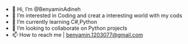 - 👋 Hi, I’m @BenyaminAdineh
- 👀 I’m interested in Coding and creat a interesting world with my cods
- 🌱 I’m currently learning C#,Python
- 💞️ I’m looking to collaborate on Python projects
- 📫 How to reach me | benyamin.1203077@gmail.com

<!---
BenyaminAdineh/BenyaminAdineh is a ✨ special ✨ repository because its `README.md` (this file) appears on your GitHub profile.
You can click the Preview link to take a look at your changes.
--->
